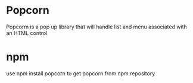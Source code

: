 # Popcorn

Popcorm is a pop up library that will handle list and menu associated 
with an HTML control

# npm
use 
	npm install popcorn
to get popcorn from npm repository